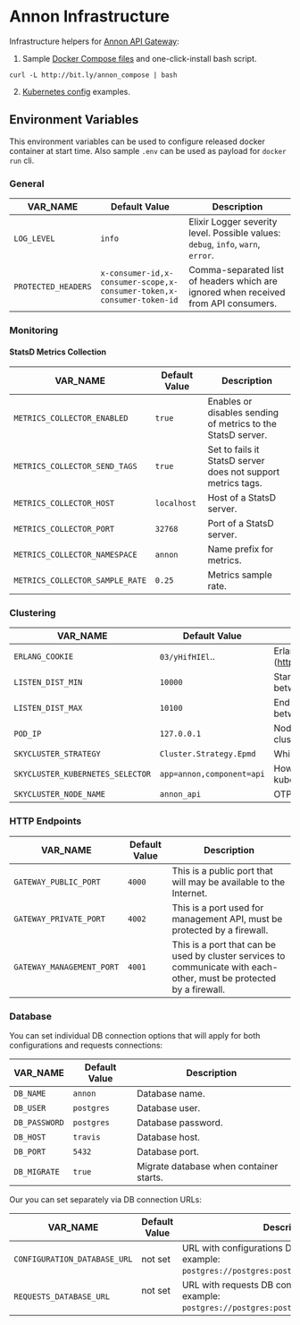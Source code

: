 # Annon Infrastructure

Infrastructure helpers for [Annon API Gateway](http://docs.annon.apiary.io/):

1. Sample [Docker Compose files](/docker-compose) and one-click-install bash script.

  `curl -L http://bit.ly/annon_compose | bash`

2. [Kubernetes config](/kubernetes) examples.

## Environment Variables

This environment variables can be used to configure released docker container at start time.
Also sample `.env` can be used as payload for `docker run` cli.

### General

| VAR_NAME      | Default Value           | Description |
| ------------- | ----------------------- | ----------- |
| `LOG_LEVEL`   | `info` | Elixir Logger severity level. Possible values: `debug`, `info`, `warn`, `error`. |
| `PROTECTED_HEADERS` | `x-consumer-id,x-consumer-scope,x-consumer-token,x-consumer-token-id` | Comma-separated list of headers which are ignored when received from API consumers. |

### Monitoring

#### StatsD Metrics Collection

| VAR_NAME                        | Default Value | Description |
| ------------------------------- | ------------- | ----------- |
| `METRICS_COLLECTOR_ENABLED`     | `true`        | Enables or disables sending of metrics to the StatsD server. |
| `METRICS_COLLECTOR_SEND_TAGS`   | `true`        | Set to fails it StatsD server does not support metrics tags. |
| `METRICS_COLLECTOR_HOST`        | `localhost`   | Host of a StatsD server. |
| `METRICS_COLLECTOR_PORT`        | `32768`       | Port of a StatsD server. |
| `METRICS_COLLECTOR_NAMESPACE`   | `annon`       | Name prefix for metrics. |
| `METRICS_COLLECTOR_SAMPLE_RATE` | `0.25`        | Metrics sample rate. |

### Clustering

| VAR_NAME          | Default Value           | Description |
| ----------------- | ----------------------- | ----------- |
| `ERLANG_COOKIE`   | `03/yHifHIEl`..         | Erlang [distribution cookie](http://erlang.org/doc/reference_manual/ |
| `LISTEN_DIST_MIN` | `10000`                 | Start of Erlang's port range to connect between nodes. |
| `LISTEN_DIST_MAX` | `10100`                 | End of Erlang's port range to connect between nodes. |
| `POD_IP`          | `127.0.0.1`             | Node IP address. (Should be correct for clustering to work.) |
| `SKYCLUSTER_STRATEGY`                 | `Cluster.Strategy.Epmd`   | Which strategy to use? |
| `SKYCLUSTER_KUBERNETES_SELECTOR`      | `app=annon,component=api` | How to select gateway pods in kubernetes |
| `SKYCLUSTER_NODE_NAME` | `annon_api`                 | OTP application name. |

### HTTP Endpoints

| VAR_NAME                  | Default Value | Description |
| ------------------------- | ------------- | ----------- |
| `GATEWAY_PUBLIC_PORT`     | `4000`        | This is a public port that will may be available to the Internet. |
| `GATEWAY_PRIVATE_PORT`    | `4002`        | This is a port used for management API, must be protected by a firewall. |
| `GATEWAY_MANAGEMENT_PORT` | `4001`        | This is a port that can be used by cluster services to communicate with each-other, must be protected by a firewall. |

### Database

You can set individual DB connection options that will apply for both configurations and requests connections:

| VAR_NAME      | Default Value | Description |
| ------------- | ------------- | ----------- |
| `DB_NAME`     | `annon`       | Database name. |
| `DB_USER`     | `postgres`    | Database user. |
| `DB_PASSWORD` | `postgres`    | Database password. |
| `DB_HOST`     | `travis`      | Database host. |
| `DB_PORT`     | `5432`        | Database port. |
| `DB_MIGRATE`  | `true`        | Migrate database when container starts. |

Our you can set separately via DB connection URLs:

| VAR_NAME                     | Default Value | Description |
| ---------------------------- | ------------- | ----------- |
| `CONFIGURATION_DATABASE_URL` | not set       | URL with configurations DB connection settings, example: `postgres://postgres:postgres@travis:5432/annon`. |
| `REQUESTS_DATABASE_URL`      | not set       | URL with requests DB connection settings, example: `postgres://postgres:postgres@travis:5432/annon`. |
